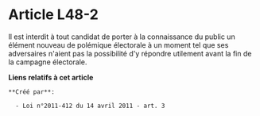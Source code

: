 # Article L48-2

Il est interdit à tout candidat de porter à la connaissance du public un élément nouveau de polémique électorale à un moment
tel que ses adversaires n'aient pas la possibilité d'y répondre utilement avant la fin de la campagne électorale.

**Liens relatifs à cet article**

	**Créé par**:

	  - Loi n°2011-412 du 14 avril 2011 - art. 3
